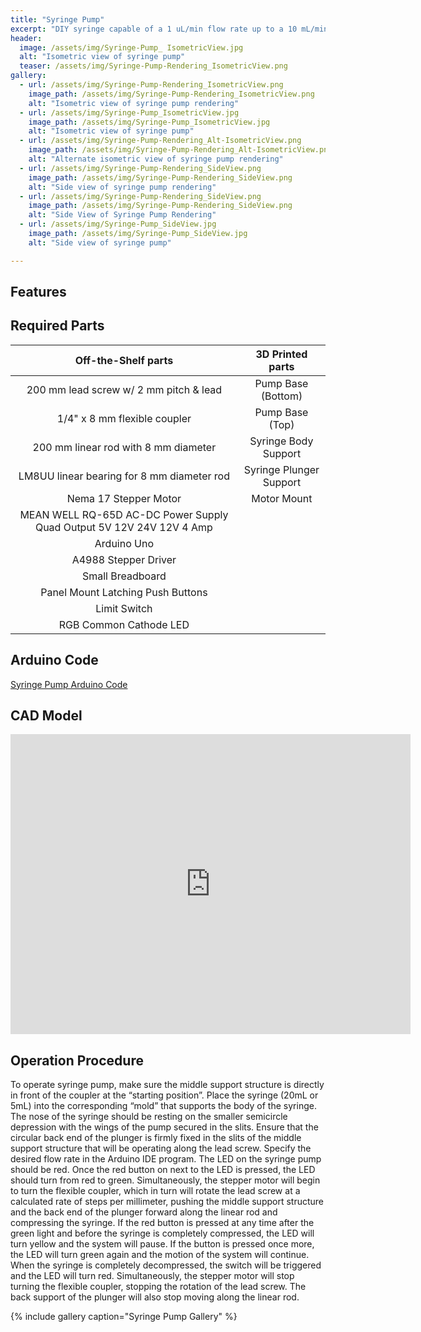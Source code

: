 ```yaml
---
title: "Syringe Pump"
excerpt: "DIY syringe capable of a 1 uL/min flow rate up to a 10 mL/min flow rate."
header:
  image: /assets/img/Syringe-Pump_ IsometricView.jpg
  alt: "Isometric view of syringe pump"
  teaser: /assets/img/Syringe-Pump-Rendering_IsometricView.png
gallery:
  - url: /assets/img/Syringe-Pump-Rendering_IsometricView.png
    image_path: /assets/img/Syringe-Pump-Rendering_IsometricView.png
    alt: "Isometric view of syringe pump rendering"
  - url: /assets/img/Syringe-Pump_IsometricView.jpg
    image_path: /assets/img/Syringe-Pump_IsometricView.jpg
    alt: "Isometric view of syringe pump"
  - url: /assets/img/Syringe-Pump-Rendering_Alt-IsometricView.png
    image_path: /assets/img/Syringe-Pump-Rendering_Alt-IsometricView.png
    alt: "Alternate isometric view of syringe pump rendering"
  - url: /assets/img/Syringe-Pump-Rendering_SideView.png
    image_path: /assets/img/Syringe-Pump-Rendering_SideView.png
    alt: "Side view of syringe pump rendering"
  - url: /assets/img/Syringe-Pump-Rendering_SideView.png
    image_path: /assets/img/Syringe-Pump-Rendering_SideView.png
    alt: "Side View of Syringe Pump Rendering"
  - url: /assets/img/Syringe-Pump_SideView.jpg
    image_path: /assets/img/Syringe-Pump_SideView.jpg
    alt: "Side view of syringe pump"

---
```

## Features

## Required Parts

| Off-the-Shelf parts | 3D Printed parts |
| :---: | :---: |
| 200 mm lead screw w/ 2 mm pitch & lead | Pump Base (Bottom) |
| 1/4" x 8 mm flexible coupler | Pump Base (Top) |
| 200 mm linear rod with 8 mm diameter | Syringe Body Support |
| LM8UU linear bearing for 8 mm diameter rod | Syringe Plunger Support |
| Nema 17 Stepper Motor |Motor Mount |
| MEAN WELL RQ-65D AC-DC Power Supply Quad Output 5V 12V 24V 12V 4 Amp |
| Arduino Uno |
| A4988 Stepper Driver |
| Small Breadboard |
| Panel Mount Latching Push Buttons |
| Limit Switch |
| RGB Common Cathode LED |


<!--
#### 3D Printed parts
| Pump Base (Bottom) |
| Pump Base (Top) |
| Syringe Body Support |
| Syringe Plunger Support |
| Motor Mount |
-->

## Arduino Code
[Syringe Pump Arduino Code](/assets/img/Syringe_Pump_Arduino_Code.MD)

## CAD Model
<iframe src="https://vanderbilt643.autodesk360.com/shares/public/SH35dfcQT936092f0e4320bbce97815dc8f2?mode=embed" width="640" height="480" allowfullscreen="true" webkitallowfullscreen="true" mozallowfullscreen="true"  frameborder="0"></iframe>

## Operation Procedure

  To operate syringe pump, make sure the middle support structure is directly in front of the coupler at the “starting position”. Place the syringe (20mL or 5mL) into the corresponding “mold” that supports the body of the syringe. The nose of the syringe should be resting on the smaller semicircle depression with the wings of the pump secured in the slits. Ensure that the circular back end of the plunger is firmly fixed in the slits of the middle support structure that will be operating along the lead screw. Specify the desired flow rate in the Arduino IDE program. The LED on the syringe pump should be red. Once the red button on next to the LED is pressed, the LED should turn from red to green. Simultaneously, the stepper motor will begin to turn the flexible coupler, which in turn will rotate the lead screw at a calculated rate of steps per millimeter, pushing the middle support structure and the back end of the plunger forward along the linear rod and compressing the syringe. If the red button is pressed at any time after the green light and before the syringe is completely compressed, the LED will turn yellow and the system will pause. If the button is pressed once more, the LED will turn green again and the motion of the system will continue. When the syringe is completely decompressed, the switch will be triggered and the LED will turn red. Simultaneously, the stepper motor will stop turning the flexible coupler, stopping the rotation of the lead screw. The back support of the plunger will also stop moving along the linear rod. 

{% include gallery caption="Syringe Pump Gallery" %}

